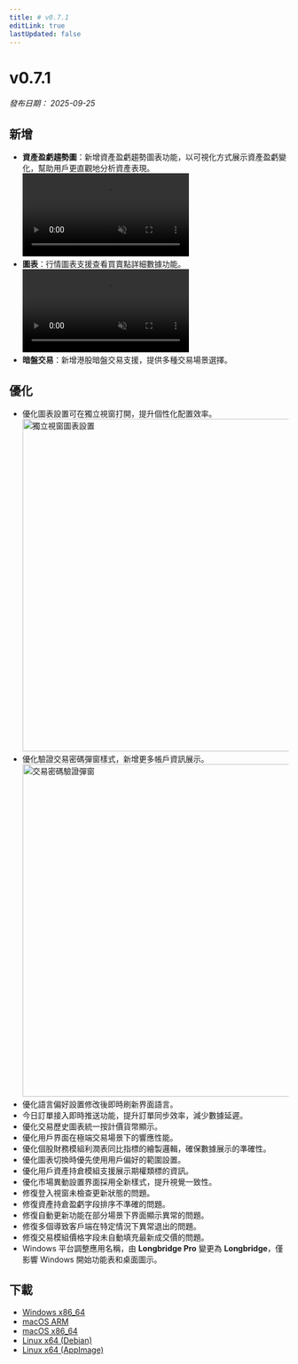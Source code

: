 ```yaml
---
title: # v0.7.1
editLink: true
lastUpdated: false
---
```


# v0.7.1 

_發布日期： 2025-09-25_

## 新增

- **資產盈虧趨勢圖**：新增資產盈虧趨勢圖表功能，以可視化方式展示資產盈虧變化，幫助用戶更直觀地分析資產表現。
  <video src="https://assets.lbctrl.com/uploads/e59c7b06-856b-45ac-b95f-9698b33da516/profitloss-trend-chart1.mp4" type="video/mp4" autoplay muted loop>Your browser does not support the video tag.</video>
- **圖表**：行情圖表支援查看買賣點詳細數據功能。
  <video src="https://assets.lbctrl.com/uploads/b9e759b1-42d9-4c9d-a327-bad6e5880a24/chart-buy-sell-detail.mp4" type="video/mp4" autoplay muted loop>Your browser does not support the video tag.</video>
- **暗盤交易**：新增港股暗盤交易支援，提供多種交易場景選擇。

## 優化

- 優化圖表設置可在獨立視窗打開，提升個性化配置效率。
  <img src="https://assets.lbctrl.com/uploads/18ef3db3-b853-408b-afa0-2c2531a07e02/chart-setting-in-window.png" alt="獨立視窗圖表設置" width="800" height="600">
- 優化驗證交易密碼彈窗樣式，新增更多帳戶資訊展示。
  <img src="https://assets.lbctrl.com/uploads/ba590ee3-dec6-49e0-a904-946607086ee9/scr-20250922-ntyk.png" alt="交易密碼驗證彈窗" width="800" height="600">
- 優化語言偏好設置修改後即時刷新界面語言。
- 今日訂單接入即時推送功能，提升訂單同步效率，減少數據延遲。
- 優化交易歷史圖表統一按計價貨幣顯示。
- 優化用戶界面在極端交易場景下的響應性能。
- 優化個股財務模組利潤表同比指標的繪製邏輯，確保數據展示的準確性。
- 優化圖表切換時優先使用用戶偏好的範圍設置。
- 優化用戶資產持倉模組支援展示期權類標的資訊。
- 優化市場異動設置界面採用全新樣式，提升視覺一致性。
- 修復登入視窗未檢查更新狀態的問題。
- 修復資產持倉盈虧字段排序不準確的問題。
- 修復自動更新功能在部分場景下界面顯示異常的問題。
- 修復多個導致客戶端在特定情況下異常退出的問題。
- 修復交易模組價格字段未自動填充最新成交價的問題。
- Windows 平台調整應用名稱，由 **Longbridge Pro** 變更為 **Longbridge**，僅影響 Windows 開始功能表和桌面圖示。

## 下載

- [Windows x86_64](https://assets.lbkrs.com/github/release/longbridge-desktop/stable/longbridge-v0.7.1-windows-x86_64.exe)
- [macOS ARM](https://assets.lbkrs.com/github/release/longbridge-desktop/stable/longbridge-v0.7.1-macos-aarch64.dmg)
- [macOS x86_64](https://assets.lbkrs.com/github/release/longbridge-desktop/stable/longbridge-v0.7.1-macos-x86_64.dmg)
- [Linux x64 (Debian)](https://assets.lbkrs.com/github/release/longbridge-desktop/stable/longbridge-v0.7.1-linux-x86_64.deb)
- [Linux x64 (AppImage)](https://assets.lbkrs.com/github/release/longbridge-desktop/stable/longbridge-v0.7.1-linux-x86_64.AppImage)